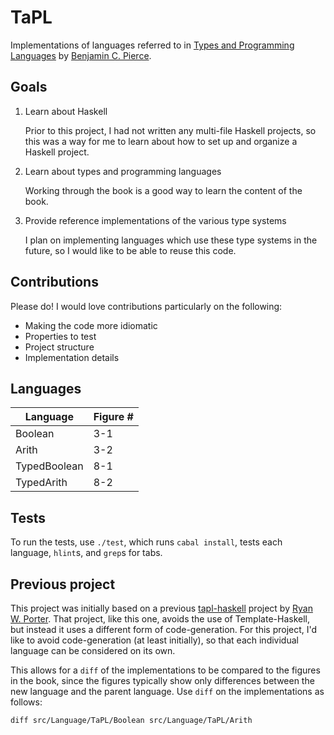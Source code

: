 # TaPL

Implementations of languages referred to in [Types and Programming Languages](http://www.cis.upenn.edu/~bcpierce/tapl/) by [Benjamin C. Pierce](http://www.cis.upenn.edu/~bcpierce/).


## Goals

1. Learn about Haskell

    Prior to this project, I had not written any multi-file Haskell projects, so this was a way for me to learn about how to set up and organize a Haskell project.

2. Learn about types and programming languages

    Working through the book is a good way to learn the content of the book.

3. Provide reference implementations of the various type systems

    I plan on implementing languages which use these type systems in the future, so I would like to be able to reuse this code.


## Contributions

Please do! I would love contributions particularly on the following:

- Making the code more idiomatic
- Properties to test
- Project structure
- Implementation details


## Languages

Language     | Figure # 
------------ | --------
Boolean      | 3-1
Arith        | 3-2
TypedBoolean | 8-1
TypedArith   | 8-2

<!-- TODO: Put in complete list of languages from the book, with page #, Figure #, and an Implemented column. -->


## Tests

To run the tests, use `./test`, which runs `cabal install`, tests each language, `hlint`s, and `grep`s for tabs.


## Previous project

This project was initially based on a previous [tapl-haskell](https://code.google.com/p/tapl-haskell/) project by [Ryan W. Porter](http://www.ryanwporter.com/). That project, like this one, avoids the use of Template-Haskell, but instead it uses a different form of code-generation. For this project, I'd like to avoid code-generation (at least initially), so that each individual language can be considered on its own.

This allows for a `diff` of the implementations to be compared to the figures in the book, since the figures typically show only differences between the new language and the parent language. Use `diff` on the implementations as follows:

    diff src/Language/TaPL/Boolean src/Language/TaPL/Arith

